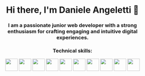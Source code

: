 ### <h1 align="center">Hi there, I'm Daniele Angeletti 👋</h1>

### <p align="center">I am a passionate junior web developer with a strong enthusiasm for crafting engaging and intuitive digital experiences.</p>

### <p align="center">Technical skills:</p>
<p align="center">
  <a href="https://www.html.it/"><img src="https://e7.pngegg.com/pngimages/410/100/png-clipart-web-development-html-responsive-web-design-logo-javascript-html-angle-web-design-thumbnail.png" width="40" height="40"/></a>
  <a href="https://www.w3schools.com/css/"><img src="https://upload.wikimedia.org/wikipedia/commons/thumb/d/d5/CSS3_logo_and_wordmark.svg/1452px-CSS3_logo_and_wordmark.svg.png" width="40" height="40"/></a>
  <a href="https://sass-lang.com/"><img src="https://iconape.com/wp-content/files/eh/367786/svg/logo-sass-logo-icon-png-svg.png" width="40" height="40"/></a>
  <a href="https://getbootstrap.com/"><img src="https://upload.wikimedia.org/wikipedia/commons/thumb/b/b2/Bootstrap_logo.svg/800px-Bootstrap_logo.svg.png" width="40" height="40"/></a>
  <a href="https://www.html.it/guide/guida-javascript-di-base/"><img src="https://upload.wikimedia.org/wikipedia/commons/6/6a/JavaScript-logo.png" width="40" height="40"/></a>
  <a href="https://vuejs.org/"><img src="https://upload.wikimedia.org/wikipedia/commons/thumb/9/95/Vue.js_Logo_2.svg/555px-Vue.js_Logo_2.svg.png" width="40" height="40"/></a>
  <a href="https://vitejs.dev/"><img src="https://upload.wikimedia.org/wikipedia/commons/f/f1/Vitejs-logo.svg" width="40" height="40"/></a>
  <a href="https://www.php.net/"><img src="https://upload.wikimedia.org/wikipedia/commons/thumb/2/27/PHP-logo.svg/2560px-PHP-logo.svg.png" width="40" height="40"/></a>
  <a href="https://www.mysql.com/it/"><img src="https://i.pinimg.com/474x/cc/2a/d1/cc2ad105c2818e224bfb3bafb480e659.jpg" width="40" height="40"/></a>
  <a href="https://laravel.com/"><img src="https://upload.wikimedia.org/wikipedia/commons/thumb/9/9a/Laravel.svg/1969px-Laravel.svg.png" width="40" height="40"/></a>
</p>

<!--
**danieleangeletti/danieleangeletti** is a ✨ _special_ ✨ repository because its `README.md` (this file) appears on your GitHub profile.

Here are some ideas to get you started:

- 🔭 I’m currently working on ...
- 🌱 I’m currently learning ...
- 👯 I’m looking to collaborate on ...
- 🤔 I’m looking for help with ...
- 💬 Ask me about ...
- 📫 How to reach me: ...
- 😄 Pronouns: ...
- ⚡ Fun fact: ...
-->
